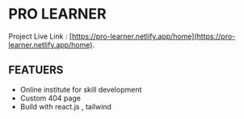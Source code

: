 # PRO LEARNER 

Project Live Link :  [https://pro-learner.netlify.app/home](https://pro-learner.netlify.app/home).

## FEATUERS 
* Online institute for skill development
* Custom 404 page 
* Build with react.js , tailwind


